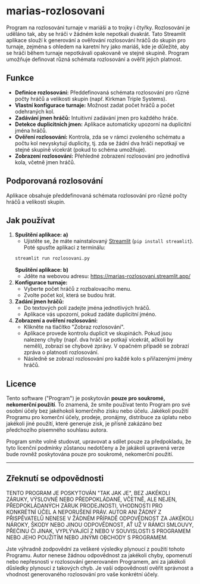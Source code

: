 # marias-rozlosovani
Program na rozlosování turnaje v mariáši a to trojky i čtyřky. Rozlosování je uděláno tak, aby se hráči v žádném kole nepotkali dvakrát.
Tato Streamlit aplikace slouží k generování a ověřování rozlosování hráčů do skupin pro turnaje, zejména s ohledem na karetní hry jako mariáš, kde je důležité, aby se hráči během turnaje nepotkávali opakovaně ve stejné skupině. Program umožňuje definovat různá schémata rozlosování a ověřit jejich platnost.

## Funkce

* **Definice rozlosování:** Předdefinovaná schémata rozlosování pro různé počty hráčů a velikosti skupin (např. Kirkman Triple Systems).
* **Vlastní konfigurace turnaje:** Možnost zadat počet hráčů a počet odehraných kol.
* **Zadávání jmen hráčů:** Intuitivní zadávání jmen pro každého hráče.
* **Detekce duplicitních jmen:** Aplikace automaticky upozorní na duplicitní jména hráčů.
* **Ověření rozlosování:** Kontrola, zda se v rámci zvoleného schématu a počtu kol nevyskytují duplicity, tj. zda se žádní dva hráči nepotkají ve stejné skupině vícekrát (pokud to schéma umožňuje).
* **Zobrazení rozlosování:** Přehledné zobrazení rozlosování pro jednotlivá kola, včetně jmen hráčů.

## Podporovaná rozlosování

Aplikace obsahuje předdefinovaná schémata rozlosování pro různé počty hráčů a velikosti skupin.

## Jak používat

1.  **Spuštění aplikace: a)**
    * Ujistěte se, že máte nainstalovaný [Streamlit](https://streamlit.io/) (`pip install streamlit`).
    Poté spusťte aplikaci z terminálu:
    ```bash
    streamlit run rozlosovani.py
    ```
    **Spuštění aplikace: b)**
    * Jděte na webovou adresu: https://marias-rozlosovani.streamlit.app/ 
3.  **Konfigurace turnaje:**
    * Vyberte počet hráčů z rozbalovacího menu.
    * Zvolte počet kol, která se budou hrát.
4.  **Zadání jmen hráčů:**
    * Do textových polí zadejte jména jednotlivých hráčů.
    * Aplikace vás upozorní, pokud zadáte duplicitní jméno.
5.  **Zobrazení a ověření rozlosování:**
    * Klikněte na tlačítko "Zobraz rozlosování".
    * Aplikace provede kontrolu duplicit ve skupinách. Pokud jsou nalezeny chyby (např. dva hráči se potkají vícekrát, ačkoli by neměli), zobrazí se chybové zprávy. V opačném případě se zobrazí zpráva o platnosti rozlosování.
    * Následně se zobrazí rozlosování pro každé kolo s přiřazenými jmény hráčů.


## Licence

Tento software ("Program") je poskytován **pouze pro soukromé, nekomerční použití**. To znamená, že smíte používat tento Program pro své osobní účely bez jakéhokoli komerčního zisku nebo účelu. Jakékoli použití Programu pro komerční účely, prodeje, pronájmy, distribuce za úplatu nebo jakékoli jiné použití, které generuje zisk, je přísně zakázáno bez předchozího písemného souhlasu autora.

Program smíte volně studovat, upravovat a sdílet pouze za předpokladu, že tyto licenční podmínky zůstanou nedotčeny a že jakákoli upravená verze bude rovněž poskytována pouze pro soukromé, nekomerční použití.

---

## Zřeknutí se odpovědnosti

TENTO PROGRAM JE POSKYTOVÁN "TAK JAK JE", BEZ JAKÉKOLI ZÁRUKY, VÝSLOVNÉ NEBO PŘEDPOKLÁDANÉ, VČETNĚ, ALE NEJEN, PŘEDPOKLÁDANÝCH ZÁRUK PRODEJNOSTI, VHODNOSTI PRO KONKRÉTNÍ ÚČEL A NEPORUŠENÍ PRÁV. AUTOR ANI ŽÁDNÝ Z PŘISPĚVATELŮ NENESE V ŽÁDNÉM PŘÍPADĚ ODPOVĚDNOST ZA JAKÉKOLI NÁROKY, ŠKODY NEBO JINOU ODPOVĚDNOST, AŤ UŽ V RÁMCI SMLOUVY, PŘEČINU ČI JINAK, VYPLÝVAJÍCÍ Z NEBO V SOUVISLOSTI S PROGRAMEM NEBO JEHO POUŽITÍM NEBO JINÝMI OBCHODY S PROGRAMEM.

Jste výhradně zodpovědní za veškeré výsledky plynoucí z použití tohoto Programu. Autor nenese žádnou odpovědnost za jakékoli chyby, opomenutí nebo nepřesnosti v rozlosování generovaném Programem, ani za jakékoli důsledky plynoucí z takových chyb. Je vaší odpovědností ověřit správnost a vhodnost generovaného rozlosování pro vaše konkrétní účely.
